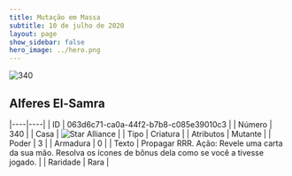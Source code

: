 ```yaml
---
title: Mutação em Massa
subtitle: 10 de julho de 2020
layout: page
show_sidebar: false
hero_image: ../hero.png
---
```


![340](https://cdn.keyforgegame.com/media/card_front/pt/479_340_V78RJ628Q2MG_pt.png)

## Alferes El-Samra

|----|----|
| ID | 063d6c71-ca0a-44f2-b7b8-c085e39010c3 |
| Número | 340 |
| Casa | ![Star Alliance](https://archonarcana.com/images/thumb/7/7d/Star_Alliance.png/22px-Star_Alliance.png "Aliança Estelar") |
| Tipo | Criatura |
| Atributos | Mutante |
| Poder | 3 |
| Armadura | 0 |
| Texto | Propagar RRR.  Ação: Revele uma carta da sua mão. Resolva os ícones de bônus dela como se você a tivesse jogado. |
| Raridade | Rara |
